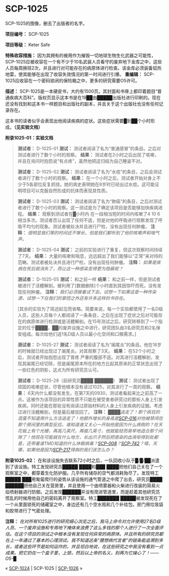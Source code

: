 # SCP-1025
                        




SCP-1025的图像，删去了出版者的名字。



**项目编号：** SCP-1025

**项目等级：** Keter Safe

**特殊收容措施：** 因为其拥有的被用作为摧毁一切地球生物生化武器之可能性，SCP-1025应被收容在一个有不少于10名武装人员看守的废弃地下金库之中，这些人员每周换班2次，并且进行对可能存在的病原体进行检查。该金库必须装备铝热地雷，使其能够在出现了收容失效情况的第一时间进行引爆。
**重编辑：** SCP-1025应收容在一个密码锁闭的保险箱之中，更多的研究需要O5许可。

**描述：** SCP-1025是一本硬皮书，大约有1500页。其封面和书脊上都印着题目“普通疾病大百科”。版权页显示这本书是在19██由█████出版社进行印刷的。现在还没有找到和这本书一样题目和出版社的副本，并且关于这个出版社也没有任何记录存在。

这本书的读者似乎会表现出他阅读疾病的症状。这些症状需要█到██个小时形成。**（见实验文档）** 

**附录1025-01：实验文档** 


> **测试者：** D-1025-01
**测试：** 测试者阅读了名为“普通感冒”的条目。之后对测试者进行了数个小时的观察。
**结果：** 测试者在2小时之后出现了咳嗽，并且在询问时抱怨说“有点疼”，虽然他把这归结为自己睡姿不对。
> 
> **测试者：** D-1025-02
**测试：** 测试者阅读了名为“水痘”的条目，之后会测试者进行了数个小时的观察。
**结果：** 在一个小时之后，测试者开始对身上不少于5各部位反复抓挠。她的病史表明她在8岁时已经出过水痘。这可能证明项目可以克服自然形成的抗体而表现其性质。
> 
> **测试者：** D-1025-03
**测试：** 测试者阅读了名为“肺癌”的条目，之后对测试者进行了数个小时的观察。这一测试是为了确定该项目是否能够加快疾病进程。
**结果：** 观察到测试者在█小时内 在一段相当短的时间内咳嗽了4 10 6相当多次。测试者否认出现了任何不适，但是对他的呼吸进行观察发现了呼吸不均匀的现象。测试者被处决并且进行尸检，没有出现任何肿瘤。
**注释：** *很明显我们等的时间还不够长，但是我们都听到了他的咳嗽声和喘气声。* 
> 
> **测试者：** D-1025-04
**测试：** 之前的实验进行了重复，但这次观察时间持续了7天。
**结果：** 大量的咳嗽和喘息，远远超出了我们能够以“正常”来对待的范畴。测试者被处决并且进行尸检，没有出现任何肿瘤。
**注释：** *如果是疾病在死后就消失了，而让这一种感染变得更为隐蔽呢？* 
> 
> **测试者：** D-1025-05
**测试：** 和之前一样
**结果：** 和之前一样，但是测试者被进行了活體解剖。被利用了[数据删除]个小时直到其因惊吓而死。没有发现任何肿瘤。
**注释：** *我们必须接着试下去。试想一下如果这是一种传染源，试想一下在我们的掌控之外还有许多这样的书存在。* 
> 
> [其余的实验为了简述起见而省略。简要来说，每一个实验都使用了一名D级人员，这些人员每个人都阅读了一条条目，之后在出现了症状之后对可能存在的病原体进行检测或是活體解剖。在15号测试之后，研究转移到了一个指定的位于████，██的废弃设施之中进行，研究团队由3名研究员和2名保安组成。每次给他们送1名D级人员以最小化空间和口粮需求。]
> 
> **测试者：** D-1025-27
**测试：** 测试者阅读了名为“阑尾炎”的条目。他在16岁的时候就已经出现过了阑尾炎。对其观察了3天。
**结果：** 在52个小时之后，测试者开始抱怨出现了胃疼 严重的腹部不适。对其进行活體解剖，发现其阑尾已经切除，但是阑尾原本所在的地方比起其原来的正常状态出现了一些红色的阴影，这点为所有研究员认可。
> 
> **测试者：** D-1025-28（前研究员████ ██████）
**测试：** 测试者出现了顽固的咳嗽症状，尽管他根本没有读过1025，对其进行了一周的观察。
**结果：** 6天内什么都没有发生。在第7天的0930，测试者看起来比之前高了一点。这被作为该项目的异常性质不只能在被受害者研究过的那些人身上引发疾病，同时还能在那些没有阅读过原始材料的人身上引发疾病的证据。考虑过进行活體解剖，但是最后被驳回了。
**注释：** *████逃走了！那个疯狂的混蛋不知道用什么方法逃走了！他额外增长的身高是[SCP-016](/scp-016)对他被禁闭在那个房间里的典型反应。谁知道谁又关心一开始他是因为什么病倒的？在天花板上有个光栅，再高几英尺，再瘦几英寸，他就能轻而易举地适合那个间隙了！他现在可能就在什么地方，长出爪子然后把感染的血液呕得到处都是，还带着谁TMD知道的什么休眠病毒？[SCP-008](/scp-008)？[SCP-742](/scp-742)？哦，天哪，如果他是因为[SCP-217](/scp-217)得病的我们该怎么办？* 
> 

**附录1025-02：** 在和该设施失去联系72小时之后，一队回收小队于█/█/██派遣到了该设施。特工发现研究员█████ ████和███ ████把他们自己关在了一个观察室之中，都穿着生化防护服。几乎所有储存的空气都消耗殆尽了。发现特工█████ ███用匍匐爬行的姿势从该设施的通气管道之中爬了出去，研究员████ ██████把他自己关在营房里，并且使用一个由喷雾器和火柴进行改装的简易火焰喷射器进行防御。之后发现██████并没有爬进管道里，而是趁着其他研究员慌乱的时候用他自己的密码离开了观察室。特工███████ █████被发现死在了一个从里面锁死的储藏室之中，身边还有几个空水瓶和几个补给包。房门用垃圾袋和胶带进行了气密处理。

**注释：** *在对所有1025进行的研究细心浏览之后，我马上命令对允许使用27名D级人员、一个废弃设施和专用地下掩体来浪费了这么多钱的那个人进行了一次全面评估。在这个项目的测试之中根本没有发现任何异常的病原体。并且所有的研究员都在上一年通过了基本的心理测试。我不知道这条“臆想病代言者”的链条能追溯到多长，或者这些环节是如何运作的，并且坦白地说，在这些研究之中我没有看到一点成果。把它扔在一个盒子里，上锁，然后以上帝的名义，别再为它操心了！——O5-█* 



« [SCP-1024](/scp-1024) | SCP-1025 | [SCP-1026](/scp-1026) »





                    